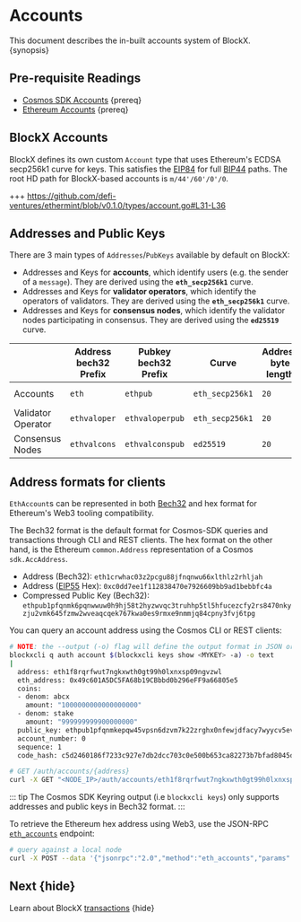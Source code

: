 <!--
order: 1
-->

# Accounts

This document describes the in-built accounts system of BlockX. {synopsis}

## Pre-requisite Readings

- [Cosmos SDK Accounts](https://docs.cosmos.network/master/basics/accounts.html) {prereq}
- [Ethereum Accounts](https://ethereum.org/en/whitepaper/#ethereum-accounts) {prereq}

## BlockX Accounts

BlockX defines its own custom `Account` type that uses Ethereum's ECDSA secp256k1 curve for keys. This
satisfies the [EIP84](https://github.com/ethereum/EIPs/issues/84) for full [BIP44](https://github.com/bitcoin/bips/blob/master/bip-0044.mediawiki) paths.
The root HD path for BlockX-based accounts is `m/44'/60'/0'/0`.

+++ https://github.com/defi-ventures/ethermint/blob/v0.1.0/types/account.go#L31-L36

## Addresses and Public Keys

There are 3 main types of `Addresses`/`PubKeys` available by default on BlockX:

- Addresses and Keys for **accounts**, which identify users (e.g. the sender of a `message`). They are derived using the **`eth_secp256k1`** curve.
- Addresses and Keys for **validator operators**, which identify the operators of validators. They are derived using the **`eth_secp256k1`** curve.
- Addresses and Keys for **consensus nodes**, which identify the validator nodes participating in consensus. They are derived using the **`ed25519`** curve.

|                    | Address bech32 Prefix | Pubkey bech32 Prefix | Curve           | Address byte length | Pubkey byte length |
|--------------------|-----------------------|----------------------|-----------------|---------------------|--------------------|
| Accounts           | `eth`                 | `ethpub`             | `eth_secp256k1` | `20`                | `33` (compressed)  |
| Validator Operator | `ethvaloper`          | `ethvaloperpub`      | `eth_secp256k1` | `20`                | `33` (compressed)  |
| Consensus Nodes    | `ethvalcons`          | `ethvalconspub`      | `ed25519`       | `20`                | `32`               |

## Address formats for clients

`EthAccount`s can be represented in both [Bech32](https://en.bitcoin.it/wiki/Bech32) and hex format for Ethereum's Web3 tooling compatibility.

The Bech32 format is the default format for Cosmos-SDK queries and transactions through CLI and REST
clients. The hex format on the other hand, is the Ethereum `common.Address` representation of a
Cosmos `sdk.AccAddress`.

- Address (Bech32): `eth1crwhac03z2pcgu88jfnqnwu66xlthlz2rhljah`
- Address ([EIP55](https://eips.ethereum.org/EIPS/eip-55) Hex): `0xc0dd7ee1f112838470e7926609bb9ad1bebbfc4a`
- Compressed Public Key (Bech32): `ethpub1pfqnmk6pqnwwuw0h9hj58t2hyzwvqc3truhhp5tl5hfucezcfy2rs8470nkyzju2vmk645fzmw2wveaqcqek767kwa0es9rmxe9nmmjq84cpny3fvj6tpg`

You can query an account address using the Cosmos CLI or REST clients:

```bash
# NOTE: the --output (-o) flag will define the output format in JSON or YAML (text)
blockxcli q auth account $(blockxcli keys show <MYKEY> -a) -o text
|
  address: eth1f8rqrfwut7ngkxwth0gt99h0lxnxsp09ngvzwl
  eth_address: 0x49c601A5DC5FA68b19CBbbd0b296eFF9a66805e5
  coins:
  - denom: abcx
    amount: "1000000000000000000"
  - denom: stake
    amount: "999999999900000000"
  public_key: ethpub1pfqnmkepqw45vpsn6dzvm7k22zrghx0nfewjdfacy7wyycv5evfk57kyhwr8cqj5r4x
  account_number: 0
  sequence: 1
  code_hash: c5d2460186f7233c927e7db2dcc703c0e500b653ca82273b7bfad8045d85a470
```

``` bash
# GET /auth/accounts/{address}
curl -X GET "<NODE_IP>/auth/accounts/eth1f8rqrfwut7ngkxwth0gt99h0lxnxsp09ngvzwl" -H "accept: application/json"
```

::: tip
The Cosmos SDK Keyring output (i.e `blockxcli keys`) only supports addresses and public keys in Bech32 format.
:::

To retrieve the Ethereum hex address using Web3, use the JSON-RPC [`eth_accounts`](./json_rpc.md#eth-accounts) endpoint:

```bash
# query against a local node
curl -X POST --data '{"jsonrpc":"2.0","method":"eth_accounts","params":[],"id":1}' -H "Content-Type: application/json" http://localhost:26664
```

## Next {hide}

Learn about BlockX [transactions](./transactions.md) {hide}
